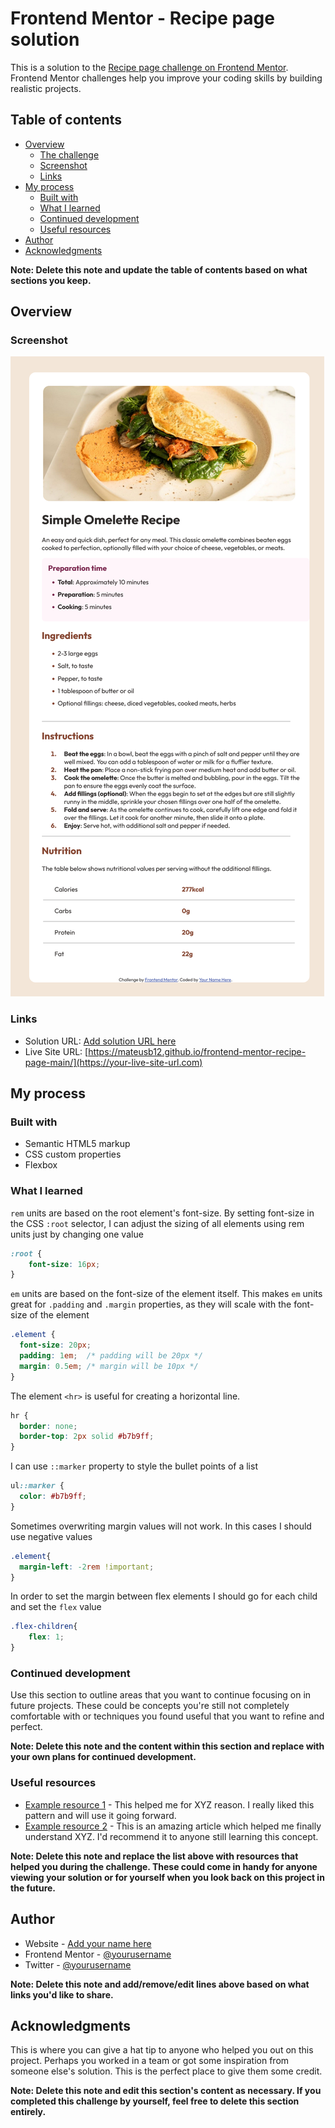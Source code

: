 # Frontend Mentor - Recipe page solution

This is a solution to the [Recipe page challenge on Frontend Mentor](https://www.frontendmentor.io/challenges/recipe-page-KiTsR8QQKm). Frontend Mentor challenges help you improve your coding skills by building realistic projects. 

## Table of contents

- [Overview](#overview)
  - [The challenge](#the-challenge)
  - [Screenshot](#screenshot)
  - [Links](#links)
- [My process](#my-process)
  - [Built with](#built-with)
  - [What I learned](#what-i-learned)
  - [Continued development](#continued-development)
  - [Useful resources](#useful-resources)
- [Author](#author)
- [Acknowledgments](#acknowledgments)

**Note: Delete this note and update the table of contents based on what sections you keep.**

## Overview

### Screenshot

![](./solution.png)

### Links

- Solution URL: [Add solution URL here](https://your-solution-url.com)
- Live Site URL: [https://mateusb12.github.io/frontend-mentor-recipe-page-main/](https://your-live-site-url.com)

## My process

### Built with

- Semantic HTML5 markup
- CSS custom properties
- Flexbox

### What I learned

`rem` units are based on the root element's font-size. By setting font-size in the CSS `:root` selector, I can adjust 
the sizing of all elements using rem units just by changing one value

```css
:root {
    font-size: 16px;
}
```

`em` units are based on the font-size of the element itself. This makes `em` units great for `.padding` and `.margin` properties, as they will scale with the font-size of the element
```css
.element {
  font-size: 20px;
  padding: 1em;  /* padding will be 20px */
  margin: 0.5em; /* margin will be 10px */
}
```

The element `<hr>` is useful for creating a horizontal line.

```css
hr {
  border: none;
  border-top: 2px solid #b7b9ff;
}
```

I can use `::marker` property to style the bullet points of a list

```css
ul::marker {
  color: #b7b9ff;
}
```

Sometimes overwriting margin values will not work. In this cases I should use negative values
```css
.element{
  margin-left: -2rem !important;
}
```

In order to set the margin between flex elements I should go for each child and set the `flex` value
```css
.flex-children{
    flex: 1;
}
```



### Continued development

Use this section to outline areas that you want to continue focusing on in future projects. These could be concepts you're still not completely comfortable with or techniques you found useful that you want to refine and perfect.

**Note: Delete this note and the content within this section and replace with your own plans for continued development.**

### Useful resources

- [Example resource 1](https://www.example.com) - This helped me for XYZ reason. I really liked this pattern and will use it going forward.
- [Example resource 2](https://www.example.com) - This is an amazing article which helped me finally understand XYZ. I'd recommend it to anyone still learning this concept.

**Note: Delete this note and replace the list above with resources that helped you during the challenge. These could come in handy for anyone viewing your solution or for yourself when you look back on this project in the future.**

## Author

- Website - [Add your name here](https://www.your-site.com)
- Frontend Mentor - [@yourusername](https://www.frontendmentor.io/profile/yourusername)
- Twitter - [@yourusername](https://www.twitter.com/yourusername)

**Note: Delete this note and add/remove/edit lines above based on what links you'd like to share.**

## Acknowledgments

This is where you can give a hat tip to anyone who helped you out on this project. Perhaps you worked in a team or got some inspiration from someone else's solution. This is the perfect place to give them some credit.

**Note: Delete this note and edit this section's content as necessary. If you completed this challenge by yourself, feel free to delete this section entirely.**
